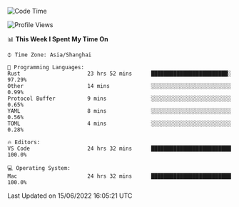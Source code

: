 <!--START_SECTION:waka-->
![Code Time](http://img.shields.io/badge/Code%20Time-0%20secs-blue)

![Profile Views](http://img.shields.io/badge/Profile%20Views-13-blue)

📊 **This Week I Spent My Time On** 

```text
⌚︎ Time Zone: Asia/Shanghai

💬 Programming Languages: 
Rust                     23 hrs 52 mins      ████████████████████████░   97.29% 
Other                    14 mins             ░░░░░░░░░░░░░░░░░░░░░░░░░   0.99% 
Protocol Buffer          9 mins              ░░░░░░░░░░░░░░░░░░░░░░░░░   0.65% 
YAML                     8 mins              ░░░░░░░░░░░░░░░░░░░░░░░░░   0.56% 
TOML                     4 mins              ░░░░░░░░░░░░░░░░░░░░░░░░░   0.28%

🔥 Editors: 
VS Code                  24 hrs 32 mins      █████████████████████████   100.0%

💻 Operating System: 
Mac                      24 hrs 32 mins      █████████████████████████   100.0%

```


 Last Updated on 15/06/2022 16:05:21 UTC
<!--END_SECTION:waka-->
